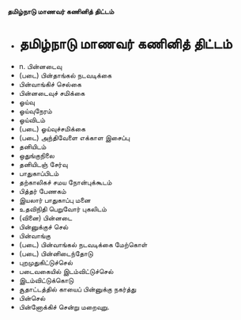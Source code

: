 **தமிழ்நாடு மாணவர் கணினித் திட்டம்**
- # தமிழ்நாடு மாணவர் கணினித் திட்டம்
- n. பின்னடைவு
- (படை) பின்தாங்கல் நடவடிக்கை
- பின்வாங்கிச் செல்கை
- பின்னடைவுச் சமிக்கை
- ஓய்வு
- ஓய்வுநேரம்
- ஓய்விடம்
- (படை) ஓய்வுச்சமிக்கை
- (படை) அந்திவேளை எக்காள இசைப்பு
- தனியிடம்
- ஒதுங்குநிலை
- தனியிடஞ் சேர்வு
- பாதுகாப்பிடம்
- தற்காலிகச் சமய நோன்புக்கூடம்
- பித்தர் பேணகம்
- இயலார் பாதுகாப்பு மனை
- உதவிநிதி பெறுவோர் புகலிடம்
- (வினை) பின்னடை
- பின்னுக்குச் செல்
- பின்வாங்கு
- (படை) பின்வாங்கல் நடவடிக்கை மேற்கொள்
- (படை) பின்னிடைந்தோடு
- புறமுதுகிட்டுச்செல்
- படைவகையில் இடம்விட்டுச்செல்
- இடம்விட்டுக்கொடு
- சூதாட்டத்தில் காயைப் பின்னுக்கு நகர்த்து
- பின்செல்
- பின்னோக்கிச் சென்று மறைவுறு.

